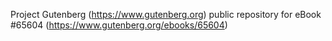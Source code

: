 Project Gutenberg (https://www.gutenberg.org) public repository for
eBook #65604 (https://www.gutenberg.org/ebooks/65604)
